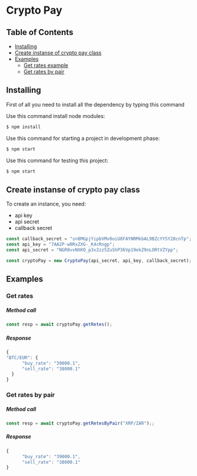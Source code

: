 # Crypto Pay

## Table of Contents

- [Installing](#installing)
- [Create instanse of crypto pay class](#create-instanse-of-crypto-pay-class)
- [Examples](#examples)
  - [Get rates example](#get-rates-example)
  - [Get rates by pair](#get-rates-by-pair)
## Installing

First of all you need to install all the dependency by typing this command

Use this command install node modules:

```bash
$ npm install
```

Use this command for starting a project in development phase:

```bash
$ npm start
```

Use this command for testing this project:

```bash
$ npm start
```

## Create instanse of crypto pay class

To create an instance, you need:

- api key
- api secret
- callback secret

```js
const callback_secret = "sn8MGpjYipbVMv0oiU8FAYNRMkbAL9BZcYYSY28cnTp";
const api_key = "7AA2P-w0RxZXG-_K4cRngp";
const api_secret = "NGR0vvNXKO_p3v2zz5ZuShP36Vp19ekZ9nLORtVZYpp";

const cryptoPay = new CryptoPay(api_secret, api_key, callback_secret);
```

## Examples

### Get rates 

##### Method call

```js
const resp = await cryptoPay.getRetes();
```

##### Response 

```js
{
"BTC/EUR": {
      "buy_rate": "39000.1",
      "sell_rate": "38000.1"
  }
}
```
### Get rates by pair

##### Method call

```js
const resp = await cryptoPay.getRetesByPair("XRP/ZAR");;
```

##### Response 

```js
{
      "buy_rate": "39000.1",
      "sell_rate": "38000.1"
}
```